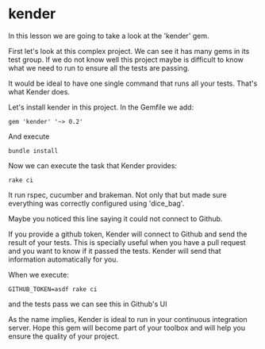 # kender

In this lesson we are going to take a look at the 'kender' gem.

First let's look at this complex project.
We can see it has many gems in its test group. If we do not know well this project maybe is difficult to know what we need to run to ensure all the tests are passing.

It would be ideal to have one single command that runs all your tests. That's what Kender does.

Let's install kender in this project. In the Gemfile we add:
```
gem 'kender' '~> 0.2'
```

And execute
```
bundle install
```

Now we can execute the task that Kender provides:
```
rake ci
```

It run rspec, cucumber and brakeman. Not only that but made sure everything was correctly configured using 'dice_bag'.

Maybe you noticed this line saying it could not connect to Github.

If you provide a github token, Kender will connect to Github and send the result of your tests. This is specially useful when you have a pull request and you want to know if it passed the tests. Kender will send that information automatically for you.

When we execute:
```
GITHUB_TOKEN=asdf rake ci
```
and the tests pass we can see this in Github's UI


As the name implies, Kender is ideal to run in your continuous integration server. Hope this gem will become part of your toolbox and will help you ensure the quality of your project.

